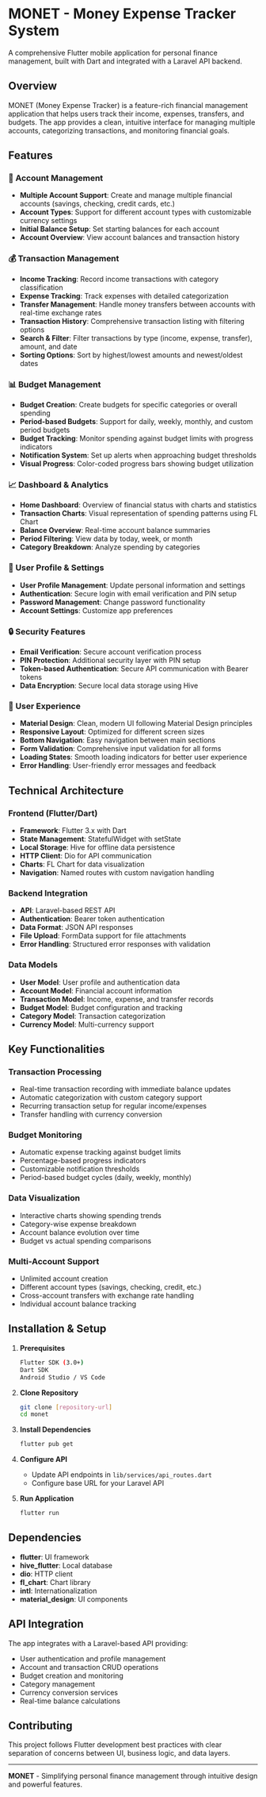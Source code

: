 # MONET - Money Expense Tracker System

A comprehensive Flutter mobile application for personal finance management, built with Dart and integrated with a Laravel API backend.

## Overview

MONET (Money Expense Tracker) is a feature-rich financial management application that helps users track their income, expenses, transfers, and budgets. The app provides a clean, intuitive interface for managing multiple accounts, categorizing transactions, and monitoring financial goals.

## Features

### 🏦 Account Management
- **Multiple Account Support**: Create and manage multiple financial accounts (savings, checking, credit cards, etc.)
- **Account Types**: Support for different account types with customizable currency settings
- **Initial Balance Setup**: Set starting balances for each account
- **Account Overview**: View account balances and transaction history

### 💰 Transaction Management
- **Income Tracking**: Record income transactions with category classification
- **Expense Tracking**: Track expenses with detailed categorization
- **Transfer Management**: Handle money transfers between accounts with real-time exchange rates
- **Transaction History**: Comprehensive transaction listing with filtering options
- **Search & Filter**: Filter transactions by type (income, expense, transfer), amount, and date
- **Sorting Options**: Sort by highest/lowest amounts and newest/oldest dates

### 📊 Budget Management
- **Budget Creation**: Create budgets for specific categories or overall spending
- **Period-based Budgets**: Support for daily, weekly, monthly, and custom period budgets
- **Budget Tracking**: Monitor spending against budget limits with progress indicators
- **Notification System**: Set up alerts when approaching budget thresholds
- **Visual Progress**: Color-coded progress bars showing budget utilization

### 📈 Dashboard & Analytics
- **Home Dashboard**: Overview of financial status with charts and statistics
- **Transaction Charts**: Visual representation of spending patterns using FL Chart
- **Balance Overview**: Real-time account balance summaries
- **Period Filtering**: View data by today, week, or month
- **Category Breakdown**: Analyze spending by categories

### 👤 User Profile & Settings
- **User Profile Management**: Update personal information and settings
- **Authentication**: Secure login with email verification and PIN setup
- **Password Management**: Change password functionality
- **Account Settings**: Customize app preferences

### 🔒 Security Features
- **Email Verification**: Secure account verification process
- **PIN Protection**: Additional security layer with PIN setup
- **Token-based Authentication**: Secure API communication with Bearer tokens
- **Data Encryption**: Secure local data storage using Hive

### 📱 User Experience
- **Material Design**: Clean, modern UI following Material Design principles
- **Responsive Layout**: Optimized for different screen sizes
- **Bottom Navigation**: Easy navigation between main sections
- **Form Validation**: Comprehensive input validation for all forms
- **Loading States**: Smooth loading indicators for better user experience
- **Error Handling**: User-friendly error messages and feedback

## Technical Architecture

### Frontend (Flutter/Dart)
- **Framework**: Flutter 3.x with Dart
- **State Management**: StatefulWidget with setState
- **Local Storage**: Hive for offline data persistence
- **HTTP Client**: Dio for API communication
- **Charts**: FL Chart for data visualization
- **Navigation**: Named routes with custom navigation handling

### Backend Integration
- **API**: Laravel-based REST API
- **Authentication**: Bearer token authentication
- **Data Format**: JSON API responses
- **File Upload**: FormData support for file attachments
- **Error Handling**: Structured error responses with validation

### Data Models
- **User Model**: User profile and authentication data
- **Account Model**: Financial account information
- **Transaction Model**: Income, expense, and transfer records
- **Budget Model**: Budget configuration and tracking
- **Category Model**: Transaction categorization
- **Currency Model**: Multi-currency support

## Key Functionalities

### Transaction Processing
- Real-time transaction recording with immediate balance updates
- Automatic categorization with custom category support
- Recurring transaction setup for regular income/expenses
- Transfer handling with currency conversion

### Budget Monitoring
- Automatic expense tracking against budget limits
- Percentage-based progress indicators
- Customizable notification thresholds
- Period-based budget cycles (daily, weekly, monthly)

### Data Visualization
- Interactive charts showing spending trends
- Category-wise expense breakdown
- Account balance evolution over time
- Budget vs actual spending comparisons

### Multi-Account Support
- Unlimited account creation
- Different account types (savings, checking, credit, etc.)
- Cross-account transfers with exchange rate handling
- Individual account balance tracking

## Installation & Setup

1. **Prerequisites**
   ```bash
   Flutter SDK (3.0+)
   Dart SDK
   Android Studio / VS Code
   ```

2. **Clone Repository**
   ```bash
   git clone [repository-url]
   cd monet
   ```

3. **Install Dependencies**
   ```bash
   flutter pub get
   ```

4. **Configure API**
   - Update API endpoints in `lib/services/api_routes.dart`
   - Configure base URL for your Laravel API

5. **Run Application**
   ```bash
   flutter run
   ```

## Dependencies

- **flutter**: UI framework
- **hive_flutter**: Local database
- **dio**: HTTP client
- **fl_chart**: Chart library
- **intl**: Internationalization
- **material_design**: UI components

## API Integration

The app integrates with a Laravel-based API providing:
- User authentication and profile management
- Account and transaction CRUD operations
- Budget creation and monitoring
- Category management
- Currency conversion services
- Real-time balance calculations

## Contributing

This project follows Flutter development best practices with clear separation of concerns between UI, business logic, and data layers.

---

**MONET** - Simplifying personal finance management through intuitive design and powerful features.
